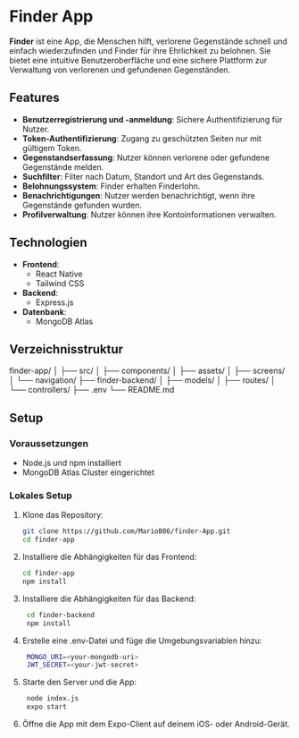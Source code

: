 # Finder App

**Finder** ist eine App, die Menschen hilft, verlorene Gegenstände schnell und einfach wiederzufinden und Finder für ihre Ehrlichkeit zu belohnen. Sie bietet eine intuitive Benutzeroberfläche und eine sichere Plattform zur Verwaltung von verlorenen und gefundenen Gegenständen.

## Features

- **Benutzerregistrierung und -anmeldung**: Sichere Authentifizierung für Nutzer.
- **Token-Authentifizierung**: Zugang zu geschützten Seiten nur mit gültigem Token.
- **Gegenstandserfassung**: Nutzer können verlorene oder gefundene Gegenstände melden.
- **Suchfilter**: Filter nach Datum, Standort und Art des Gegenstands.
- **Belohnungssystem**: Finder erhalten Finderlohn.
- **Benachrichtigungen**: Nutzer werden benachrichtigt, wenn ihre Gegenstände gefunden wurden.
- **Profilverwaltung**: Nutzer können ihre Kontoinformationen verwalten.

## Technologien

- **Frontend**: 
  - React Native
  - Tailwind CSS
- **Backend**:
  - Express.js
- **Datenbank**:
  - MongoDB Atlas

## Verzeichnisstruktur

finder-app/
│
├── src/
│   ├── components/
│   ├── assets/
│   ├── screens/
│   └── navigation/
├── finder-backend/
│   ├── models/
│   ├── routes/
│   └── controllers/
├── .env
└── README.md

## Setup

### Voraussetzungen

- Node.js und npm installiert
- MongoDB Atlas Cluster eingerichtet

### Lokales Setup

1. Klone das Repository:

   ```bash
   git clone https://github.com/MarioB06/finder-App.git
   cd finder-app
   
2. Installiere die Abhängigkeiten für das Frontend:

   ```bash
   cd finder-app
   npm install


3. Installiere die Abhängigkeiten für das Backend:

   ```bash
    cd finder-backend
    npm install


4. Erstelle eine .env-Datei und füge die Umgebungsvariablen hinzu:

   ```bash
    MONGO_URI=<your-mongodb-uri>
    JWT_SECRET=<your-jwt-secret>


5. Starte den Server und die App:

   ```bash
    node index.js
    expo start


6. Öffne die App mit dem Expo-Client auf deinem iOS- oder Android-Gerät.